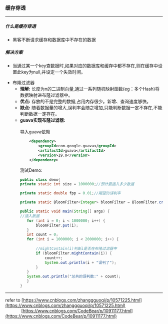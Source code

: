 ### 缓存穿透

---

##### 什么是缓存穿透
- 黑客不断请求缓存和数据库中不存在的数据


##### 解决方案
- 当通过某一个key查数据时,如果对应的数据库和缓存中都不存在,则在缓存中设置此key为null,并设定一个失效时间。
* 布隆过滤器
    * **理解:** 长度为n的二进制向量,通过一系列随机映射函数(eg：多个Hash)将数据映射进布隆过滤器中。<br>
    * **优点:** 存放的不是完整的数据,占用内存很少。新增、查询速度够快。<br>
    * **缺点:** 随着数据量的增大,误判率会随之增加,只能判断数据一定不存在,不能判断数据一定存在。
    * **guava实现布隆过滤器:** <br><br>
        导入guava依赖
        ```xml
            <dependency>
                <groupId>com.google.guava</groupId>
                <artifactId>guava</artifactId>
                <version>19.0</version>
            </dependency>
         ```
         测试Demo:
         ```java
        public class demo{
        private static int size = 1000000;//预计要插入多少数据
        
        private static double fpp = 0.01;//期望的误判率

        private static BloomFilter<Integer> bloomFilter = BloomFilter.create(Funnels.integerFunnel(), size, fpp);

        public static void main(String[] args) {
        //插入数据
            for (int i = 0; i < 1000000; i++) {
                bloomFilter.put(i);
            }
            int count = 0;
            for (int i = 1000000; i < 2000000; i++) {
            
                //mightContain(i)判断i是否在布隆过滤器中
                if (bloomFilter.mightContain(i)) {
                    count++;
                    System.out.println(i + "误判了");
                }
            }
            System.out.println("总共的误判数:" + count);
            }
        }
         
         ```
         
---  
 refer to [https://www.cnblogs.com/zhanggguoqi/p/10571225.html](https://www.cnblogs.com/zhanggguoqi/p/10571225.html)
 <br>&nbsp;&nbsp;&nbsp;&nbsp;&nbsp;&nbsp;&nbsp;&nbsp;&nbsp;&nbsp;&nbsp;&nbsp;&nbsp;[https://www.cnblogs.com/CodeBear/p/10911177.html](https://www.cnblogs.com/CodeBear/p/10911177.html)
    